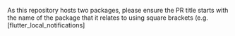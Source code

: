 As this repository hosts two packages, please ensure the PR title starts with the name of the package that it relates to using square brackets (e.g. [flutter_local_notifications]
